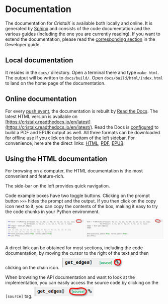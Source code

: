 # Documentation

The documentation for *CristalX* is available both locally and online. It is generated by [Sphinx](https://www.sphinx-doc.org) and consists of the code documentation and the various guides (including the one you are currently reading). If you want to extend the documentation, please read the [corresponding section](dev_documentation) in the Developer guide.



## Local documentation

It resides in the `docs/` directory. Open a terminal there and type `make html`. The output will be written to `docs/build/`. Open `docs/build/html/index.html` to land on the home page of the documentation.



## Online documentation

For every [push event](development.md#general-workflow), the documentation is rebuilt by [Read the Docs](https://readthedocs.org/). The latest HTML version is available on [https://cristalx.readthedocs.io/en/latest](https://cristalx.readthedocs.io/en/latest/). Read the Docs is [configured](https://github.com/CsatiZoltan/CristalX/blob/master/.readthedocs.yml) to build a PDF and EPUB output as well. All three formats can be downloaded for offline use if you click on the bottom of the left sidebar. For convenience, here are the direct links: [HTML](https://cristalx.readthedocs.io/_/downloads/en/latest/htmlzip/), [PDF](https://cristalx.readthedocs.io/_/downloads/en/latest/pdf/), [EPUB](https://cristalx.readthedocs.io/_/downloads/en/latest/epub/).



## Using the HTML documentation

For browsing on a computer, the HTML documentation is the most convenient and feature-rich.

The side-bar on the left provides quick navigation.

Code example boxes have two toggle buttons. Clicking on the prompt button `>>>` hides the prompt and the output. If you then click on the copy icon next to it, you can copy the contents of the box, making it easy to try the code chunks in your Python environment.

![toggle_prompt](images/toggle_prompt.png)

A direct link can be obtained for most sections, including the code documentation, by moving the cursor to the right of the text and then clicking on the chain icon. ![anchor](images/anchor.png)

When browsing the API documentation and want to look at the implementation, you can easily access the source code by clicking on the `[source]` tag. ![source_code](images/source_code.png)

